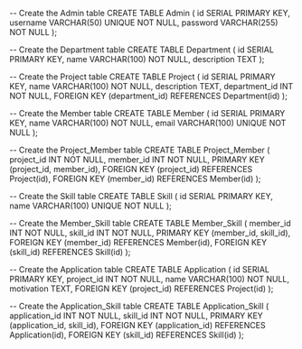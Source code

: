 -- Create the Admin table
CREATE TABLE Admin (
id SERIAL PRIMARY KEY,
username VARCHAR(50) UNIQUE NOT NULL,
password VARCHAR(255) NOT NULL
);

-- Create the Department table
CREATE TABLE Department (
id SERIAL PRIMARY KEY,
name VARCHAR(100) NOT NULL,
description TEXT
);

-- Create the Project table
CREATE TABLE Project (
id SERIAL PRIMARY KEY,
name VARCHAR(100) NOT NULL,
description TEXT,
department_id INT NOT NULL,
FOREIGN KEY (department_id) REFERENCES Department(id)
);

-- Create the Member table
CREATE TABLE Member (
id SERIAL PRIMARY KEY,
name VARCHAR(100) NOT NULL,
email VARCHAR(100) UNIQUE NOT NULL
);

-- Create the Project_Member table
CREATE TABLE Project_Member (
project_id INT NOT NULL,
member_id INT NOT NULL,
PRIMARY KEY (project_id, member_id),
FOREIGN KEY (project_id) REFERENCES Project(id),
FOREIGN KEY (member_id) REFERENCES Member(id)
);

-- Create the Skill table
CREATE TABLE Skill (
id SERIAL PRIMARY KEY,
name VARCHAR(100) UNIQUE NOT NULL
);

-- Create the Member_Skill table
CREATE TABLE Member_Skill (
member_id INT NOT NULL,
skill_id INT NOT NULL,
PRIMARY KEY (member_id, skill_id),
FOREIGN KEY (member_id) REFERENCES Member(id),
FOREIGN KEY (skill_id) REFERENCES Skill(id)
);

-- Create the Application table
CREATE TABLE Application (
id SERIAL PRIMARY KEY,
project_id INT NOT NULL,
name VARCHAR(100) NOT NULL,
motivation TEXT,
FOREIGN KEY (project_id) REFERENCES Project(id)
);

-- Create the Application_Skill table
CREATE TABLE Application_Skill (
application_id INT NOT NULL,
skill_id INT NOT NULL,
PRIMARY KEY (application_id, skill_id),
FOREIGN KEY (application_id) REFERENCES Application(id),
FOREIGN KEY (skill_id) REFERENCES Skill(id)
);
